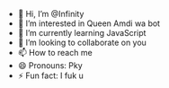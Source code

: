 - 👋 Hi, I’m @Infinity
- 👀 I’m interested in Queen Amdi wa bot
- 🌱 I’m currently learning JavaScript
- 💞️ I’m looking to collaborate on you
- 📫 How to reach me
- 😄 Pronouns: Pky
- ⚡ Fun fact: I fuk u

<!---
BotTest002/BotTest002 is a ✨ special ✨ repository because its `README.md` (this file) appears on your GitHub profile.
You can click the Preview link to take a look at your changes.
--->
